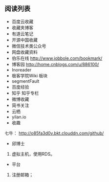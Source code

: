 

## 阅读列表

- 百度云收藏
- 收藏夹博客
- 有道云笔记
- 开源中国收藏
- 微信技术类公众号
- 网盘收藏资料
- 伯乐在线  http://www.jobbole.com/bookmark/
- 博客园   http://home.cnblogs.com/u/886100/
- Inoreader
- 极客学院Wiki 板块
- segmentFault
- 百度经验
- 知乎 知乎专栏
- 微博收藏
- 简书关注
- 云栖
- yilan.io
- 收趣

七牛： http://o85fa3d0v.bkt.clouddn.com/github/

- 邱博士


1. 虚拟主机，使用RDS。


- 平台

1. 注册邮箱；

